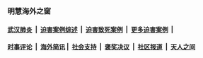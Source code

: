 
### 明慧海外之窗

####  [武汉肺炎](indexes/365.md?t=02262100) &nbsp;|&nbsp;  [迫害案例综述](indexes/328.md?t=02262100) &nbsp;|&nbsp; [迫害致死案例](indexes/277.md?t=02262100)  &nbsp;|&nbsp; [更多迫害案例](indexes/81.md?t=02262100)  &nbsp;|&nbsp; 
####  [时事评论](indexes/19.md?t=02262100) &nbsp;|&nbsp; [海外简讯](indexes/245.md?t=02262100)&nbsp;|&nbsp;  [社会支持](indexes/140.md?t=02262100) &nbsp;|&nbsp; [褒奖决议](indexes/282.md?t=02262100) &nbsp;|&nbsp; [社区报道](indexes/91.md?t=02262100)  &nbsp;|&nbsp; [天人之间](indexes/78.md?t=02262100) 

